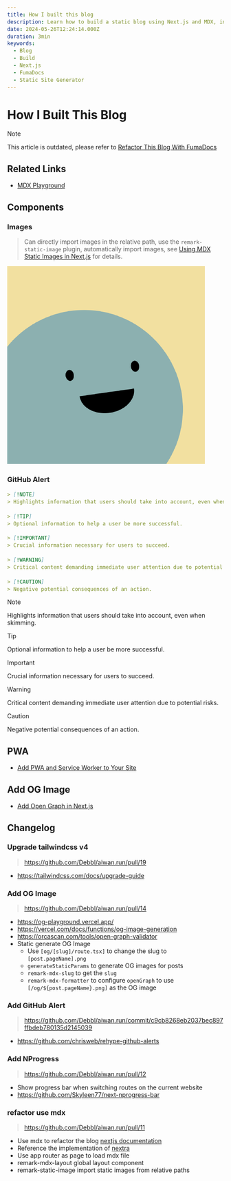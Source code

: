 ```yaml
---
title: How I built this blog
description: Learn how to build a static blog using Next.js and MDX, including component development, PWA configuration, and Open Graph image generation.
date: 2024-05-26T12:24:14.000Z
duration: 3min
keywords:
  - Blog
  - Build
  - Next.js
  - FumaDocs
  - Static Site Generator
---
```


# How I Built This Blog

> [!NOTE]
> This article is outdated, please refer to [Refactor This Blog With FumaDocs](/posts/refactor-this-blog-with-fumadocs)

## Related Links

- [MDX Playground](https://mdxjs.com/playground/)

## Components

### Images

> Can directly import images in the relative path, use the `remark-static-image` plugin, automatically import images, see [Using MDX Static Images in Next.js](/posts/nextjs-mdx-static-image) for details.

![](./images/image.png)

### GitHub Alert

```md
> [!NOTE]  
> Highlights information that users should take into account, even when skimming.

> [!TIP]  
> Optional information to help a user be more successful.

> [!IMPORTANT]  
> Crucial information necessary for users to succeed.

> [!WARNING]  
> Critical content demanding immediate user attention due to potential risks.

> [!CAUTION]  
> Negative potential consequences of an action.
```

> [!NOTE]  
> Highlights information that users should take into account, even when skimming.

> [!TIP]  
> Optional information to help a user be more successful.

> [!IMPORTANT]  
> Crucial information necessary for users to succeed.

> [!WARNING]  
> Critical content demanding immediate user attention due to potential risks.

> [!CAUTION]  
> Negative potential consequences of an action.

## PWA

- [Add PWA and Service Worker to Your Site](/posts/add-pwa-and-service-worker-for-your-site)

## Add OG Image

- [Add Open Graph in Next.js](/posts/nextjs-add-open-graph)

## Changelog

### Upgrade tailwindcss v4

> https://github.com/Debbl/aiwan.run/pull/19

- https://tailwindcss.com/docs/upgrade-guide

### Add OG Image

> https://github.com/Debbl/aiwan.run/pull/14

- https://og-playground.vercel.app/
- https://vercel.com/docs/functions/og-image-generation
- https://orcascan.com/tools/open-graph-validator
- Static generate OG Image
  - Use `[og/[slug]/route.tsx]` to change the slug to `[post.pageName].png`
  - `generateStaticParams` to generate OG images for posts
  - `remark-mdx-slug` to get the `slug`
  - `remark-mdx-formatter` to configure `openGraph` to use `[/og/${post.pageName}.png]` as the OG image

### Add GitHub Alert

> https://github.com/Debbl/aiwan.run/commit/c9cb8268eb2037bec897ffbdeb780135d2145039

- https://github.com/chrisweb/rehype-github-alerts

### Add NProgress

> https://github.com/Debbl/aiwan.run/pull/12

- Show progress bar when switching routes on the current website
- https://github.com/Skyleen77/next-nprogress-bar

### refactor use mdx

> https://github.com/Debbl/aiwan.run/pull/11

- Use mdx to refactor the blog [nextjs documentation](https://nextjs.org/docs/app/building-your-application/configuring/mdx)
- Reference the implementation of [nextra](https://github.com/shuding/nextra)
- Use app router as page to load mdx file
- remark-mdx-layout global layout component
- remark-static-image import static images from relative paths
